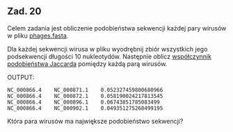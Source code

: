 ## Zad. 20
Celem zadania jest obliczenie podobieństwa sekwencji każdej pary wirusów w pliku [phages.fasta](./data/phages.fasta).

Dla każdej sekwencji wirusa w pliku wyodrębnij zbiór wszystkich jego podsekwencji długości 10 nukleotydów. Następnie oblicz [współczynnik podobieństwa Jaccarda](https://pl.wikipedia.org/wiki/Indeks_Jaccarda) pomiędzy każdą parą wirusów.

OUTPUT:

```
NC_000866.4    NC_000871.1    0.052327459800680966
NC_000866.4    NC_000872.1    0.058190024217813545
NC_000866.4    NC_000896.1    0.06743851785083499
NC_000866.4    NC_000902.1    0.049351275268499195
```

Która para wirusów ma największe podobieństwo sekwencji?